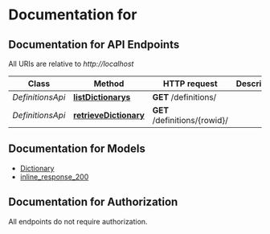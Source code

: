 # Documentation for 

<a name="documentation-for-api-endpoints"></a>
## Documentation for API Endpoints

All URIs are relative to *http://localhost*

Class | Method | HTTP request | Description
------------ | ------------- | ------------- | -------------
*DefinitionsApi* | [**listDictionarys**](Apis/DefinitionsApi.md#listdictionarys) | **GET** /definitions/ | 
*DefinitionsApi* | [**retrieveDictionary**](Apis/DefinitionsApi.md#retrievedictionary) | **GET** /definitions/{rowid}/ | 


<a name="documentation-for-models"></a>
## Documentation for Models

 - [Dictionary](./Models/Dictionary.md)
 - [inline_response_200](./Models/inline_response_200.md)


<a name="documentation-for-authorization"></a>
## Documentation for Authorization

All endpoints do not require authorization.

